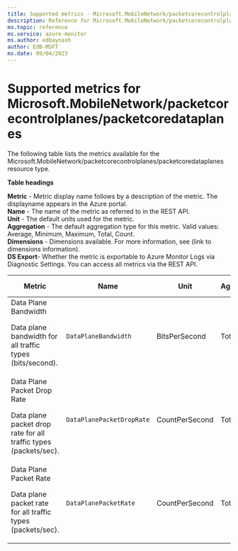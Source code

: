 ```yaml
---
title: Supported metrics - Microsoft.MobileNetwork/packetcorecontrolplanes/packetcoredataplanes
description: Reference for Microsoft.MobileNetwork/packetcorecontrolplanes/packetcoredataplanes metrics in Azure Monitor.
ms.topic: reference
ms.service: azure-monitor
ms.author: edbaynash
author: EdB-MSFT
ms.date: 09/04/2023
---
```

# Supported metrics for Microsoft.MobileNetwork/packetcorecontrolplanes/packetcoredataplanes  
<!-- Data source : naam-->


The following table lists the metrics available for the Microsoft.MobileNetwork/packetcorecontrolplanes/packetcoredataplanes resource type.

  

**Table headings**
  
**Metric** - Metric display name follows by a description of the metric. The displayname appears in the Azure portal.  
**Name** - The name of the metric as referred to in the REST API.  
**Unit** - The default units used for the metric.  
**Aggregation** - The default aggregation type for this metric. Valid values: Average, Minimum, Maximum, Total, Count.  
**Dimensions** - Dimensions available. For more information, see (link to dimensions information).  
**DS Export**- Whether the metric is exportable to Azure Monitor Logs via Diagnostic Settings.  You can access all metrics via the REST API.  
  
  
|Metric|Name|Unit|Aggregation|Dimensions|DS Export|
|---|---|---|---|---|---|
|Data Plane Bandwidth<p><p>Data plane bandwidth for all traffic types (bits/second). |`DataPlaneBandwidth` |BitsPerSecond |Total |SiteId, Direction, Interface |No|
|Data Plane Packet Drop Rate<p><p>Data plane packet drop rate for all traffic types (packets/sec). |`DataPlanePacketDropRate` |CountPerSecond |Total |SiteId, Cause, Direction, Interface |No|
|Data Plane Packet Rate<p><p>Data plane packet rate for all traffic types (packets/sec). |`DataPlanePacketRate` |CountPerSecond |Total |SiteId, Direction, Interface |No|


<!--Gen Date:  Mon Sep 04 2023 13:11:00 GMT+0300 (Israel Daylight Time)-->